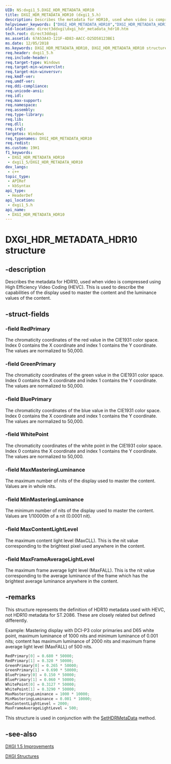 ```yaml
---
UID: NS:dxgi1_5.DXGI_HDR_METADATA_HDR10
title: DXGI_HDR_METADATA_HDR10 (dxgi1_5.h)
description: Describes the metadata for HDR10, used when video is compressed using High Efficiency Video Coding (HEVC).
helpviewer_keywords: ["DXGI_HDR_METADATA_HDR10","DXGI_HDR_METADATA_HDR10 structure [DXGI]","direct3ddxgi.dxgi_hdr_metadata_hdr10","dxgi1_5/DXGI_HDR_METADATA_HDR10"]
old-location: direct3ddxgi\dxgi_hdr_metadata_hdr10.htm
tech.root: direct3ddxgi
ms.assetid: 67A53A43-121F-4D83-AACC-D25D58123BE1
ms.date: 12/05/2018
ms.keywords: DXGI_HDR_METADATA_HDR10, DXGI_HDR_METADATA_HDR10 structure [DXGI], direct3ddxgi.dxgi_hdr_metadata_hdr10, dxgi1_5/DXGI_HDR_METADATA_HDR10
req.header: dxgi1_5.h
req.include-header: 
req.target-type: Windows
req.target-min-winverclnt: 
req.target-min-winversvr: 
req.kmdf-ver: 
req.umdf-ver: 
req.ddi-compliance: 
req.unicode-ansi: 
req.idl: 
req.max-support: 
req.namespace: 
req.assembly: 
req.type-library: 
req.lib: 
req.dll: 
req.irql: 
targetos: Windows
req.typenames: DXGI_HDR_METADATA_HDR10
req.redist: 
ms.custom: 19H1
f1_keywords:
 - DXGI_HDR_METADATA_HDR10
 - dxgi1_5/DXGI_HDR_METADATA_HDR10
dev_langs:
 - c++
topic_type:
 - APIRef
 - kbSyntax
api_type:
 - HeaderDef
api_location:
 - dxgi1_5.h
api_name:
 - DXGI_HDR_METADATA_HDR10
---
```


# DXGI_HDR_METADATA_HDR10 structure


## -description

Describes the metadata for HDR10, used when video is compressed using High Efficiency Video Coding (HEVC). This is used to describe the capabilities of the display used to master the content and the luminance values of the content.

## -struct-fields

### -field RedPrimary

The chromaticity coordinates of the red value in the CIE1931 color space. Index 0 contains the X coordinate and index 1 contains the Y coordinate. The values are normalized to 50,000.

### -field GreenPrimary

The chromaticity coordinates of the green value in the CIE1931 color space. Index 0 contains the X coordinate and index 1 contains the Y coordinate. The values are normalized to 50,000.

### -field BluePrimary

The chromaticity coordinates of the blue value in the CIE1931 color space. Index 0 contains the X coordinate and index 1 contains the Y coordinate. The values are normalized to 50,000.

### -field WhitePoint

The chromaticity coordinates of the white point in the CIE1931 color space. Index 0 contains the X coordinate and index 1 contains the Y coordinate. The values are normalized to 50,000.

### -field MaxMasteringLuminance

The maximum number of nits of the display used to master the content. Values are in whole nits.

### -field MinMasteringLuminance

The minimum number of nits of the display used to master the content. Values are 1/10000th of a nit (0.0001 nit).

### -field MaxContentLightLevel

The maximum content light level (MaxCLL). This is the nit value corresponding to the brightest pixel used anywhere in the content.

### -field MaxFrameAverageLightLevel

The maximum frame average light level (MaxFALL). This is the nit value corresponding to the average luminance of the frame which has the brightest average luminance anywhere in the content.

## -remarks

This structure represents the definition of HDR10 metadata used with HEVC, not HDR10 metadata for ST.2086. These are closely related but defined differently.

Example: Mastering display with DCI-P3 color primaries and D65 white point, maximum luminance of 1000 nits and minimum luminance of 0.001 nits; content has maximum luminance of 2000 nits and maximum frame average light level (MaxFALL) of 500 nits.


```cpp
RedPrimary[0] = 0.680 * 50000;
RedPrimary[1] = 0.320 * 50000;
GreenPrimary[0] = 0.265 * 50000;
GreenPrimary[1] = 0.690 * 50000;
BluePrimary[0] = 0.150 * 50000;
BluePrimary[1] = 0.060 * 50000;
WhitePoint[0] = 0.3127 * 50000;
WhitePoint[1] = 0.3290 * 50000;
MaxMasteringLuminance = 1000 * 10000;
MinMasteringLuminance = 0.001 * 10000;
MaxContentLightLevel = 2000;
MaxFrameAverageLightLevel = 500;
```


This structure is used in conjunction with the <a href="/windows/desktop/api/dxgi1_5/nf-dxgi1_5-idxgiswapchain4-sethdrmetadata">SetHDRMetaData</a> method.

## -see-also

<a href="/windows/desktop/direct3ddxgi/dxgi-1-5-improvements">DXGI 1.5 Improvements</a>



<a href="/windows/desktop/direct3ddxgi/d3d10-graphics-reference-dxgi-structures">DXGI Structures</a>
